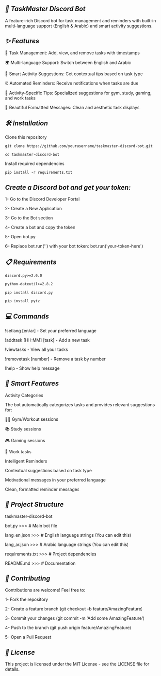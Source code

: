 *🤖 TaskMaster Discord Bot*
-
A feature-rich Discord bot for task management and reminders with built-in multi-language support (English & Arabic) and smart activity suggestions.

*✨ Features*
-
📅 Task Management: Add, view, and remove tasks with timestamps

🌍 Multi-language Support: Switch between English and Arabic

🎯 Smart Activity Suggestions: Get contextual tips based on task type

⏰ Automated Reminders: Receive notifications when tasks are due

💪 Activity-Specific Tips: Specialized suggestions for gym, study, gaming, and work tasks

🎨 Beautiful Formatted Messages: Clean and aesthetic task displays

*🛠️ Installation*
-
 Clone this repository

`git clone https://github.com/yourusername/taskmaster-discord-bot.git`

`cd taskmaster-discord-bot`

Install required dependencies

`pip install -r requirements.txt`

*Create a Discord bot and get your token:*
-

1- Go to the Discord Developer Portal

2- Create a New Application

3- Go to the Bot section

4- Create a bot and copy the token

5- Open bot.py

6- Replace bot.run('') with your bot token: bot.run('your-token-here')

*📋 Requirements*
-
`discord.py>=2.0.0`

`python-dateutil>=2.8.2`

`pip install discord.py`

`pip install pytz`

*💻 Commands*
-
!setlang [en/ar] - Set your preferred language

!addtask [HH:MM] [task] - Add a new task

!viewtasks - View all your tasks

!removetask [number] - Remove a task by number

!help - Show help message

*🌟 Smart Features*
-
Activity Categories

The bot automatically categorizes tasks and provides relevant suggestions for:

🏋️‍♂️ Gym/Workout sessions

📚 Study sessions

🎮 Gaming sessions

💼 Work tasks

Intelligent Reminders

Contextual suggestions based on task type

Motivational messages in your preferred language

Clean, formatted reminder messages

*📁 Project Structure*
-
taskmaster-discord-bot

bot.py >>>                  # Main bot file

lang_en.json >>>          # English language strings (You can edit this)

lang_ar.json >>>         # Arabic language strings (You can edit this)

requirements.txt >>>      # Project dependencies
 
README.md >>>            # Documentation

*🤝 Contributing*
-
Contributions are welcome! Feel free to:

1- Fork the repository

2- Create a feature branch (git checkout -b feature/AmazingFeature)

3- Commit your changes (git commit -m 'Add some AmazingFeature')

4- Push to the branch (git push origin feature/AmazingFeature)

5- Open a Pull Request

*📝 License*
-
This project is licensed under the MIT License - see the LICENSE file for details.












